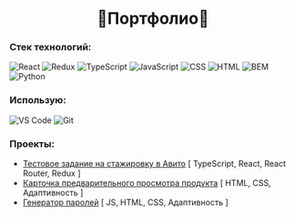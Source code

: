 <h1 align="center">&#127794;Портфолио&#127794;</h1>

### Стек технологий:
![React](https://img.shields.io/badge/React[basic]-%23323330.svg?style=for-the-badge&logo=React)
![Redux](https://img.shields.io/badge/Redux[basic]-%23323330.svg?style=for-the-badge&logo=Redux&logoColor=%23764ABC)
![TypeScript](https://img.shields.io/badge/typescript[basic]-%23323330.svg?style=for-the-badge&logo=typescript&logoColor=%23007ACC)
![JavaScript](https://img.shields.io/badge/javascript-%23323330.svg?style=for-the-badge&logo=javascript&logoColor=%23F7DF1E)
![CSS](https://img.shields.io/badge/css-%231572B6.svg?style=for-the-badge&logo=css3&logoColor=white)
![HTML](https://img.shields.io/badge/html-%23E34F26.svg?style=for-the-badge&logo=html5&logoColor=white)
![BEM](https://img.shields.io/badge/BEM[basic]-%2317a1e6.svg?style=for-the-badge&logo=BEM&logoColor=white)
![Python](https://img.shields.io/badge/Python-%23ffd95c.svg?style=for-the-badge&logo=python&logoColor=%233776AB)

### Использую:
![VS Code](https://img.shields.io/badge/VS_Code-%23323330.svg?style=for-the-badge&logo=Visual-Studio-Code&logoColor=%23007ACC)
![Git](https://img.shields.io/badge/git-%23F05033.svg?style=for-the-badge&logo=git&logoColor=white)

### Проекты:
- [Тестовое задание на стажировку в Авито](https://github.com/NikolaB131/Avito-internship-project) [ TypeScript, React, React Router, Redux ]
- [Карточка предварительного просмотра продукта](https://nikolab131.github.io/Portfolio/product-preview-card-component) [ HTML, CSS, Адаптивность ]
- [Генератор паролей](https://nikolab131.github.io/Portfolio/password-generator-app) [ JS, HTML, CSS, Адаптивность ]